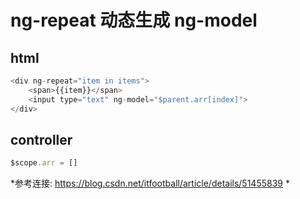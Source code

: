 # ng-repeat 动态生成 ng-model

## html
```js
<div ng-repeat="item in items">
    <span>{{item}}</span>    
    <input type="text" ng-model="$parent.arr[index]">
</div> 
```

## controller
```js
$scope.arr = []

```

*参考连接:  https://blog.csdn.net/itfootball/article/details/51455839 * 